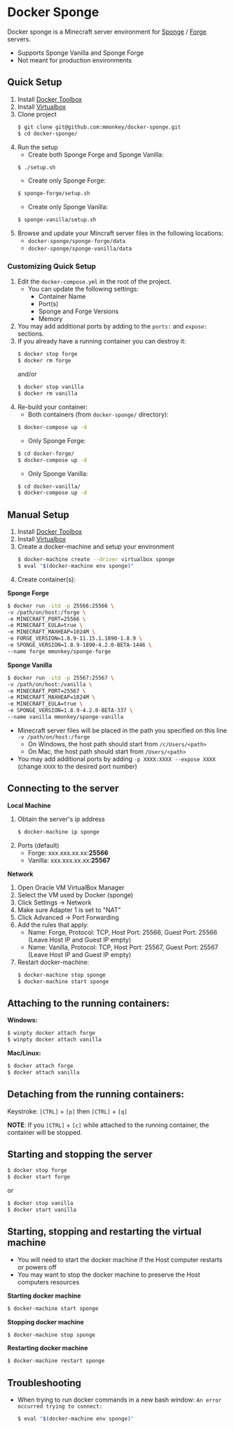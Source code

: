# Docker Sponge

Docker sponge is a Minecraft server environment for [Sponge](https://www.spongepowered.org/) / [Forge](http://files.minecraftforge.net/) servers.

* Supports Sponge Vanilla and Sponge Forge
* Not meant for production environments

## Quick Setup

1. Install [Docker Toolbox](https://www.docker.com/products/docker-toolbox)
2. Install [Virtualbox](https://www.virtualbox.org/wiki/Downloads)
3. Clone project
    ```bash
    $ git clone git@github.com:mmonkey/docker-sponge.git  
    $ cd docker-sponge/
    ```  
4. Run the setup
    * Create both Sponge Forge and Sponge Vanilla:  
    ```bash
    $ ./setup.sh
    ```
    * Create only Sponge Forge:  
    ```bash
    $ sponge-forge/setup.sh
    ```
    * Create only Sponge Vanilla:  
    ```bash
    $ sponge-vanilla/setup.sh
    ```
5. Browse and update your Mincraft server files in the following locations:
    * `docker-sponge/sponge-forge/data`
    * `docker-sponge/sponge-vanilla/data`
    
### Customizing Quick Setup

1. Edit the `docker-compose.yml` in the root of the project.
    * You can update the following settings:
        * Container Name
        * Port(s)
        * Sponge and Forge Versions
        * Memory
2. You may add additional ports by adding to the `ports:` and `expose:` sections.
3. If you already have a running container you can destroy it:  
    ```bash
    $ docker stop forge  
    $ docker rm forge
    ```  
    and/or  
    ```bash
    $ docker stop vanilla  
    $ docker rm vanilla
    ```
4. Re-build your container:  
    * Both containers (from `docker-sponge/` directory):  
    ```bash
    $ docker-compose up -d
    ```
    * Only Sponge Forge:  
    ```bash
    $ cd docker-forge/  
    $ docker-compose up -d
    ```
    * Only Sponge Vanilla:  
    ```bash
    $ cd docker-vanilla/  
    $ docker-compose up -d
    ```

## Manual Setup

1. Install [Docker Toolbox](https://www.docker.com/products/docker-toolbox)
2. Install [Virtualbox](https://www.virtualbox.org/wiki/Downloads)
3. Create a docker-machine and setup your environment  
    ```bash
    $ docker-machine create --driver virtualbox sponge  
    $ eval "$(docker-machine env sponge)"
    ```
4. Create container(s):
    
**Sponge Forge**
```bash
$ docker run -itd -p 25566:25566 \
-v /path/on/host:/forge \
-e MINECRAFT_PORT=25566 \
-e MINECRAFT_EULA=true \
-e MINECRAFT_MAXHEAP=1024M \
-e FORGE_VERSION=1.8.9-11.15.1.1890-1.8.9 \
-e SPONGE_VERSION=1.8.9-1890-4.2.0-BETA-1446 \
--name forge mmonkey/sponge-forge
```

**Sponge Vanilla**
```bash
$ docker run -itd -p 25567:25567 \
-v /path/on/host:/vanilla \
-e MINECRAFT_PORT=25567 \
-e MINECRAFT_MAXHEAP=1024M \
-e MINECRAFT_EULA=true \
-e SPONGE_VERSION=1.8.9-4.2.0-BETA-337 \
--name vanilla mmonkey/sponge-vanilla
```

* Minecraft server files will be placed in the path you specified on this line `-v /path/on/host:/forge`
    * On Windows, the host path should start from `/c/Users/<path>`
    * On Mac, the host path should start from `/Users/<path>`
* You may add additional ports by adding `-p XXXX:XXXX --expose XXXX` (change `XXXX` to the desired port number)

## Connecting to the server

**Local Machine**

1. Obtain the server's ip address  
    ```bash
    $ docker-machine ip sponge
    ```
2. Ports (default)
    * Forge: xxx.xxx.xx.xx:**25566**
    * Vanilla: xxx.xxx.xx.xx:**25567**
    
**Network**

1. Open Oracle VM VirtualBox Manager
2. Select the VM used by Docker (sponge)
3. Click Settings -> Network
4. Make sure Adapter 1 is set to "NAT"
5. Click Advanced -> Port Forwarding
6. Add the rules that apply:
    * Name: Forge, Protocol: TCP, Host Port: 25566, Guest Port: 25566 (Leave Host IP and Guest IP empty)
    * Name: Vanilla, Protocol: TCP, Host Port: 25567, Guest Port: 25567 (Leave Host IP and Guest IP empty)
7. Restart docker-machine:  
    ```bash
    $ docker-machine stop sponge  
    $ docker-machine start sponge
    ```

## Attaching to the running containers:

**Windows:**  
```bash
$ winpty docker attach forge  
$ winpty docker attach vanilla
```
**Mac/Linux:**   
```bash
$ docker attach forge  
$ docker attach vanilla
```

## Detaching from the running containers:

Keystroke: `[CTRL]` + `[p]` then `[CTRL]` + `[q]`

**NOTE**: If you `[CTRL]` + `[c]` while attached to the running container, the container will be stopped.

## Starting and stopping the server

```bash
$ docker stop forge  
$ docker start forge
```  
or  
```bash
$ docker stop vanilla  
$ docker start vanilla
```

## Starting, stopping and restarting the virtual machine

* You will need to start the docker machine if the Host computer restarts or powers off
* You may want to stop the docker machine to preserve the Host computers resources

**Starting docker machine**  
```bash
$ docker-machine start sponge
```

**Stopping docker machine**  
```bash
$ docker-machine stop sponge
```

**Restarting docker machine**  
```bash
$ docker-machine restart sponge
```

## Troubleshooting

* When trying to run docker commands in a new bash window: `An error occurred trying to connect:`  
    ```bash
    $ eval "$(docker-machine env sponge)"
    ```